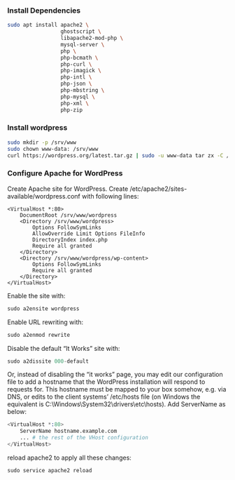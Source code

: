 ### Install Dependencies

```sh
sudo apt install apache2 \
                 ghostscript \
                 libapache2-mod-php \
                 mysql-server \
                 php \
                 php-bcmath \
                 php-curl \
                 php-imagick \
                 php-intl \
                 php-json \
                 php-mbstring \
                 php-mysql \
                 php-xml \
                 php-zip
```

### Install wordpress

```sh
sudo mkdir -p /srv/www
sudo chown www-data: /srv/www
curl https://wordpress.org/latest.tar.gz | sudo -u www-data tar zx -C /srv/www

```

### Configure Apache for WordPress

Create Apache site for WordPress.
Create /etc/apache2/sites-available/wordpress.conf with following lines:

```
<VirtualHost *:80>
    DocumentRoot /srv/www/wordpress
    <Directory /srv/www/wordpress>
        Options FollowSymLinks
        AllowOverride Limit Options FileInfo
        DirectoryIndex index.php
        Require all granted
    </Directory>
    <Directory /srv/www/wordpress/wp-content>
        Options FollowSymLinks
        Require all granted
    </Directory>
</VirtualHost>
```

Enable the site with:

```s
sudo a2ensite wordpress
```

Enable URL rewriting with:

```s
sudo a2enmod rewrite
```

Disable the default “It Works” site with:

```s
sudo a2dissite 000-default
```

Or, instead of disabling the “it works” page, you may edit our configuration file to add a hostname that the WordPress installation will respond to requests for. This hostname must be mapped to your box somehow, e.g. via DNS, or edits to the client systems’ /etc/hosts file (on Windows the equivalent is C:\Windows\System32\drivers\etc\hosts). Add ServerName as below:

```s
<VirtualHost *:80>
    ServerName hostname.example.com
    ... # the rest of the VHost configuration
</VirtualHost>
```

reload apache2 to apply all these changes:

```s
sudo service apache2 reload
```
